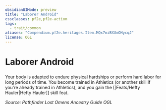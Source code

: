 ```yaml
---
obsidianUIMode: preview
title: "Laborer Android"
cssclasses: pf2e,pf2e-action
tags:
  - trait/common
aliases: "Compendium.pf2e.heritages.Item.MQx7miBXUmOHycqJ"
license: OGL
---
```

# Laborer Android

### 






Your body is adapted to endure physical hardships or perform hard labor for long periods of time. You become trained in Athletics (or another skill if you're already trained in Athletics), and you gain the [[Feats/Hefty Hauler|Hefty Hauler]] skill feat.

*Source: Pathfinder Lost Omens Ancestry Guide*
*OGL*